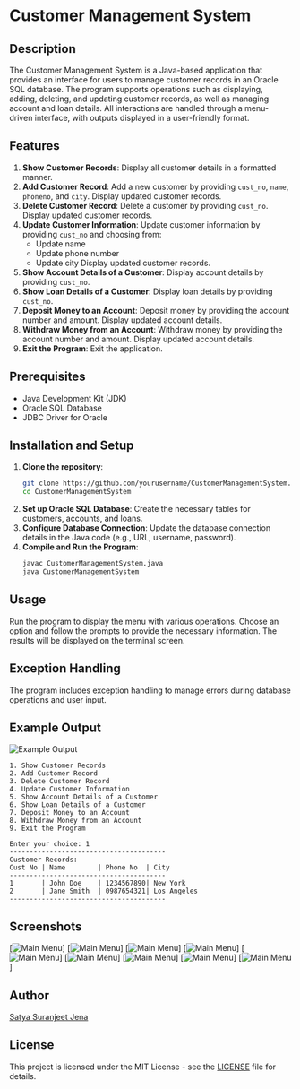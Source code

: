 
# Customer Management System

## Description
The Customer Management System is a Java-based application that provides an interface for users to manage customer records in an Oracle SQL database. The program supports operations such as displaying, adding, deleting, and updating customer records, as well as managing account and loan details. All interactions are handled through a menu-driven interface, with outputs displayed in a user-friendly format.

## Features
1. **Show Customer Records**: Display all customer details in a formatted manner.
2. **Add Customer Record**: Add a new customer by providing `cust_no`, `name`, `phoneno`, and `city`. Display updated customer records.
3. **Delete Customer Record**: Delete a customer by providing `cust_no`. Display updated customer records.
4. **Update Customer Information**: Update customer information by providing `cust_no` and choosing from:
   - Update name
   - Update phone number
   - Update city
   Display updated customer records.
5. **Show Account Details of a Customer**: Display account details by providing `cust_no`.
6. **Show Loan Details of a Customer**: Display loan details by providing `cust_no`.
7. **Deposit Money to an Account**: Deposit money by providing the account number and amount. Display updated account details.
8. **Withdraw Money from an Account**: Withdraw money by providing the account number and amount. Display updated account details.
9. **Exit the Program**: Exit the application.

## Prerequisites
- Java Development Kit (JDK)
- Oracle SQL Database
- JDBC Driver for Oracle

## Installation and Setup
1. **Clone the repository**:
   ```bash
   git clone https://github.com/yourusername/CustomerManagementSystem.git
   cd CustomerManagementSystem
   ```
2. **Set up Oracle SQL Database**: Create the necessary tables for customers, accounts, and loans.
3. **Configure Database Connection**: Update the database connection details in the Java code (e.g., URL, username, password).
4. **Compile and Run the Program**:
   ```bash
   javac CustomerManagementSystem.java
   java CustomerManagementSystem
   ```

## Usage
Run the program to display the menu with various operations. Choose an option and follow the prompts to provide the necessary information. The results will be displayed on the terminal screen.

## Exception Handling
The program includes exception handling to manage errors during database operations and user input.

## Example Output
![Example Output](screenshots/example_output.png)
```plaintext
1. Show Customer Records
2. Add Customer Record
3. Delete Customer Record
4. Update Customer Information
5. Show Account Details of a Customer
6. Show Loan Details of a Customer
7. Deposit Money to an Account
8. Withdraw Money from an Account
9. Exit the Program

Enter your choice: 1
---------------------------------------
Customer Records:
Cust No | Name        | Phone No  | City
---------------------------------------
1       | John Doe    | 1234567890| New York
2       | Jane Smith  | 0987654321| Los Angeles
---------------------------------------
```

## Screenshots
[![Main Menu](https://github.com/Satyasuranjeet/Banking-System-Java/blob/master/UI_Screenshots/1.png)]
[![Main Menu](https://github.com/Satyasuranjeet/Banking-System-Java/blob/master/UI_Screenshots/2.png)]
[![Main Menu](https://github.com/Satyasuranjeet/Banking-System-Java/blob/master/UI_Screenshots/3.png)]
[![Main Menu](https://github.com/Satyasuranjeet/Banking-System-Java/blob/master/UI_Screenshots/4.png)]
[![Main Menu](https://github.com/Satyasuranjeet/Banking-System-Java/blob/master/UI_Screenshots/5.png)]
[![Main Menu](https://github.com/Satyasuranjeet/Banking-System-Java/blob/master/UI_Screenshots/6.png)]
[![Main Menu](https://github.com/Satyasuranjeet/Banking-System-Java/blob/master/UI_Screenshots/7.png)]
[![Main Menu](https://github.com/Satyasuranjeet/Banking-System-Java/blob/master/UI_Screenshots/8.png)]
[![Main Menu](https://github.com/Satyasuranjeet/Banking-System-Java/blob/master/UI_Screenshots/9.png)]

## Author
[Satya Suranjeet Jena](https://github.com/Satyasuranjeet)

## License
This project is licensed under the MIT License - see the [LICENSE](LICENSE) file for details.
